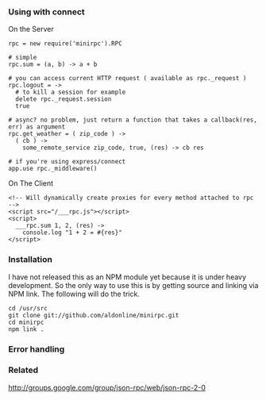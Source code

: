 ### Using with connect

On the Server

    rpc = new require('minirpc').RPC

    # simple
    rpc.sum = (a, b) -> a + b

    # you can access current HTTP request ( available as rpc._request )
    rpc.logout = ->
      # to kill a session for example
      delete rpc._request.session
      true

    # async? no problem, just return a function that takes a callback(res, err) as argument
    rpc.get_weather = ( zip_code ) -> 
      ( cb ) ->
        some_remote_service zip_code, true, (res) -> cb res

    # if you're using express/connect
    app.use rpc._middleware()

On The Client

    <!-- Will dynamically create proxies for every method attached to rpc -->
    <script src="/___rpc.js"></script>
    <script>
      ___rpc.sum 1, 2, (res) ->
        console.log "1 + 2 = #{res}"
    </script>

### Installation

I have not released this as an NPM module yet because it is under heavy development. So the only way to use this is by getting source and linking via NPM link.
The following will do the trick.

    cd /usr/src
    git clone git://github.com/aldonline/minirpc.git
    cd minirpc
    npm link .

### Error handling



### Related

http://groups.google.com/group/json-rpc/web/json-rpc-2-0

